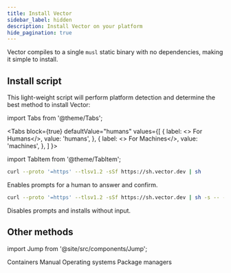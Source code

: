 ```yaml
---
title: Install Vector
sidebar_label: hidden
description: Install Vector on your platform
hide_pagination: true
---
```


Vector compiles to a single `musl` static binary with no dependencies, making it
simple to install.

## Install script

This light-weight script will perform platform detection and determine the best
method to install Vector:


import Tabs from '@theme/Tabs';

<Tabs
  block={true}
  defaultValue="humans"
  values={[
    { label: <><i className="feather icon-user-check"></i> For Humans</>, value: 'humans', },
    { label: <><i className="feather icon-cpu"></i> For Machines</>, value: 'machines', },
  ]
}>

import TabItem from '@theme/TabItem';

<TabItem value="humans">

```bash
curl --proto '=https' --tlsv1.2 -sSf https://sh.vector.dev | sh
```

Enables prompts for a human to answer and confirm.

</TabItem>
<TabItem value="machines">

```bash
curl --proto '=https' --tlsv1.2 -sSf https://sh.vector.dev | sh -s -- -y
```

Disables prompts and installs without input.

</TabItem>
</Tabs>

## Other methods

import Jump from '@site/src/components/Jump';

<Jump to="/docs/setup/installation/containers">Containers</Jump>
<Jump to="/docs/setup/installation/manual">Manual</Jump>
<Jump to="/docs/setup/installation/operating-systems">Operating systems</Jump>
<Jump to="/docs/setup/installation/package-managers">Package managers</Jump>



